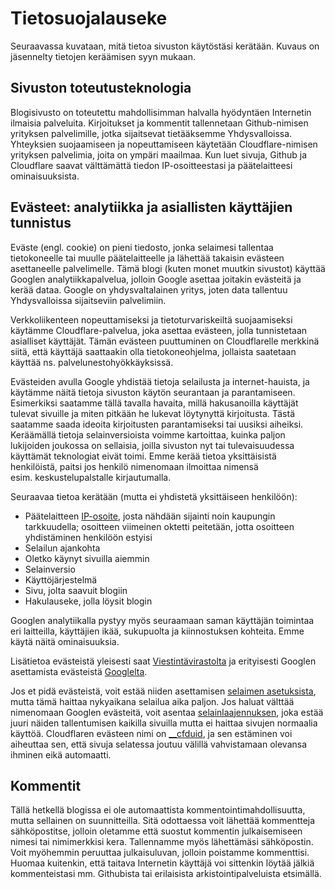 ---
---

Tietosuojalauseke
=================

Seuraavassa kuvataan, mitä tietoa sivuston käytöstäsi kerätään.
Kuvaus on jäsennelty tietojen keräämisen syyn mukaan.

## Sivuston toteutusteknologia

Blogisivusto on toteutettu mahdollisimman halvalla hyödyntäen
Internetin ilmaisia palveluita. Kirjoitukset ja kommentit tallennetaan
Github-nimisen yrityksen palvelimille, jotka sijaitsevat tietääksemme
Yhdysvalloissa. Yhteyksien suojaamiseen ja nopeuttamiseen käytetään
Cloudflare-nimisen yrityksen palvelimia, joita on ympäri maailmaa. Kun
luet sivuja, Github ja Cloudflare saavat välttämättä tiedon
IP-osoitteestasi ja päätelaitteesi ominaisuuksista.

## Evästeet: analytiikka ja asiallisten käyttäjien tunnistus

Eväste (engl. cookie) on pieni tiedosto, jonka selaimesi tallentaa
tietokoneelle tai muulle päätelaitteelle ja lähettää takaisin evästeen
asettaneelle palvelimelle. Tämä blogi (kuten monet muutkin sivustot)
käyttää Googlen analytiikkapalvelua, jolloin Google asettaa joitakin
evästeitä ja kerää dataa. Google on yhdysvaltalainen yritys, joten
data tallentuu Yhdysvalloissa sijaitseviin palvelimiin.

Verkkoliikenteen nopeuttamiseksi ja tietoturvariskeiltä suojaamiseksi
käytämme Cloudflare-palvelua, joka asettaa evästeen, jolla
tunnistetaan asialliset käyttäjät. Tämän evästeen puuttuminen on
Cloudflarelle merkkinä siitä, että käyttäjä saattaakin olla
tietokoneohjelma, jollaista saatetaan käyttää
ns. palvelunestohyökkäyksissä.

Evästeiden avulla Google yhdistää tietoja selailusta ja
internet-hauista, ja käytämme näitä tietoja sivuston käytön seurantaan
ja parantamiseen. Esimerkiksi saatamme tällä tavalla havaita, millä
hakusanoilla käyttäjät tulevat sivuille ja miten pitkään he lukevat
löytynyttä kirjoitusta. Tästä saatamme saada ideoita kirjoitusten
parantamiseksi tai uusiksi aiheiksi. Keräämällä tietoja
selainversioista voimme kartoittaa, kuinka paljon lukijoiden joukossa
on sellaisia, joilla sivuston nyt tai tulevaisuudessa käyttämät
teknologiat eivät toimi. Emme kerää tietoa yksittäisistä henkilöistä,
paitsi jos henkilö nimenomaan ilmoittaa nimensä
esim. keskustelupalstalle kirjautumalla.

Seuraavaa tietoa kerätään (mutta ei yhdistetä yksittäiseen henkilöön):

* Päätelaitteen [IP-osoite][5], josta nähdään sijainti noin kaupungin
  tarkkuudella; osoitteen viimeinen oktetti peitetään, jotta osoitteen
  yhdistäminen henkilöön estyisi
* Selailun ajankohta
* Oletko käynyt sivuilla aiemmin
* Selainversio
* Käyttöjärjestelmä
* Sivu, jolta saavuit blogiin
* Hakulauseke, jolla löysit blogin

Googlen analytiikalla pystyy myös seuraamaan saman käyttäjän toimintaa
eri laitteilla, käyttäjien ikää, sukupuolta ja kiinnostuksen kohteita.
Emme käytä näitä ominaisuuksia.

Lisätietoa evästeistä yleisesti saat [Viestintävirastolta][1] ja
erityisesti Googlen asettamista evästeistä [Googlelta][2].

Jos et pidä evästeistä, voit estää niiden
asettamisen [selaimen asetuksista][3], mutta tämä haittaa nykyaikana
selailua aika paljon. Jos haluat välttää nimenomaan Googlen evästeitä,
voit asentaa [selainlaajennuksen][3], joka estää juuri näiden
tallentumisen kaikilla sivuilla mutta ei haittaa sivujen normaalia
käyttöä. Cloudflaren evästeen nimi on [__cfduid][4], ja sen estäminen
voi aiheuttaa sen, että sivuja selatessa joutuu välillä vahvistamaan
olevansa ihminen eikä automaatti.

[1]: https://www.viestintavirasto.fi/tietoturva/palveluidenturvallinenkaytto/evasteet.html
[2]: https://www.google.com/intl/fi/policies/privacy/partners/
[3]: https://tools.google.com/dlpage/gaoptout
[4]: https://support.cloudflare.com/hc/en-us/articles/200170156-What-does-the-CloudFlare-cfduid-cookie-do-
[5]: https://fi.wikipedia.org/wiki/IP-osoite

## Kommentit

Tällä hetkellä blogissa ei ole automaattista
kommentointimahdollisuutta, mutta sellainen on suunnitteilla. Sitä
odottaessa voit lähettää kommentteja sähköpostitse, jolloin oletamme
että suostut kommentin julkaisemiseen nimesi tai nimimerkkisi kera.
Tallennamme myös lähettämäsi sähköpostin. Voit myöhemmin peruuttaa
julkaisuluvan, jolloin poistamme kommenttisi. Huomaa kuitenkin, että
taitava Internetin käyttäjä voi sittenkin löytää jälkiä kommenteistasi
mm. Githubista tai erilaisista arkistointipalveluista etsimällä.
